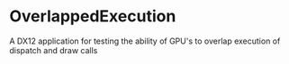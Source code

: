 # OverlappedExecution
A DX12 application for testing the ability of GPU's to overlap execution of dispatch and draw calls
